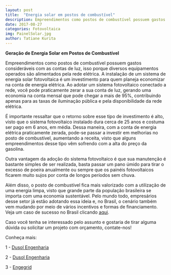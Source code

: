 ```yaml
---
layout: post
title:  "Energia solar em postos de combustível"
description: Empreendimentos como postos de combustível possuem gastos consideráveis[...]
date: 2017-08-27
categories: Fotovoltaica
img: PainelSolar.jpg
author: Tatiane Kurita
---
```

**Geração de Energia Solar em Postos de Combustível**


Empreendimentos como postos de combustível possuem gastos consideráveis com as contas de luz, isso porque diversos equipamentos operados são alimentados pela rede elétrica. A instalação de um sistema de energia solar fotovoltaica é um investimento para quem planeja economizar na conta de energia elétrica. Ao adotar um sistema fotovoltaico conectado a rede, você pode praticamente zerar a sua conta de luz, gerando uma economia na conta mensal que pode chegar a mais de 95%, contribuindo apenas para as taxas de iluminação pública e pela disponibilidade da rede elétrica.


É importante ressaltar que o retorno sobre esse tipo de investimento é alto, visto que o sistema fotovoltaico instalado dura cerca de 25 anos e costuma ser pago em 6 anos, em média. Dessa maneira, com a conta de energia elétrica praticamente zerada, pode-se passar a investir em melhorias no posto de combustível, aumentando a receita, visto que alguns empreendimentos desse tipo vêm sofrendo com a alta do preço da gasolina.


Outra vantagem da adoção do sistema fotovoltaico é que sua manutenção é bastante simples de ser realizada, basta passar um pano úmido para tirar o excesso de poeira anualmente ou sempre que os painéis fotovoltaicos ficarem muito sujos por conta de longos períodos sem chuva. 


Além disso, o posto de combustível fica mais valorizado com a utilização de uma energia limpa, visto que grande parte da população brasileira se importa com uma economia sustentável. Pelo mundo todo, empresários desse setor já estão adotando essa ideia e, no Brasil, o cenário também vem mudando por meio de vários incentivos e formas de financiamento. Veja um caso de sucesso no Brasil clicando <a href="http://g1.globo.com/pernambuco/noticia/2016/07/energia-solar-faz-empresario-diminuir-conta-de-luz-de-r-4-mil-para-r-80.html" target="_blank">aqui</a>.


Caso você tenha se interessado pelo assunto e gostaria de tirar alguma dúvida ou solicitar um projeto com orçamento, contate-nos!


Conheça mais:

1 - <a href="http://www.dusolengenharia.com.br/post/economia-com-energia-solar-postos-de-combustivel" target="_blank">Dusol Engenharia</a>

2 - <a href="http://www.dusolengenharia.com.br/post/6-vantagens-posto-de-combustivel-energia-solar" target="_blank">Dusol Engenharia</a>

3 - <a href="http://www.energiasolaremsp.com.br/energia-solar-fotovoltaica-postos-de-gasolina/" target="_blank">Engegrid</a>

